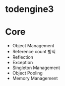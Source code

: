 # todengine3

# Core
 * Object Management
 * Reference count 방식 
 * Reflection
 * Exception
 * Singleton Management
 * Object Pooling
 * Memory Management
 
 
